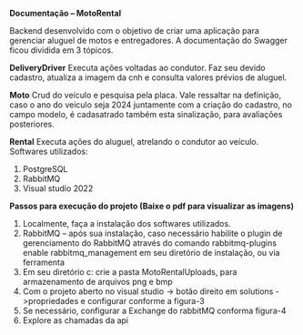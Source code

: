 **Documentação – MotoRental**


Backend desenvolvido com o objetivo de criar uma aplicação para gerenciar aluguel de motos e entregadores.
A documentação do Swagger ficou dividida em 3 tópicos.

**DeliveryDriver**
Executa ações voltadas ao condutor. Faz seu devido cadastro, atualiza a imagem da cnh e consulta valores prévios de aluguel.

**Moto**
Crud do veículo e pesquisa pela placa.
Vale ressaltar na definição, caso o ano do veiculo seja 2024 juntamente com a criação do cadastro, no campo modelo, é cadasatrado também esta sinalização, para avaliações posteriores.


**Rental**
Executa ações do aluguel, atrelando o condutor ao veículo.
Softwares utilizados: 
1.	PostgreSQL
2.	RabbitMQ
3.	Visual studio 2022

**Passos para execução do projeto (Baixe o pdf para visualizar as imagens)**
1.	Localmente, faça a instalação dos softwares utilizados.
2.	RabbitMQ – após sua instalação, caso necessário habilite o plugin de gerenciamento do RabbitMQ através do comando rabbitmq-plugins enable rabbitmq_management em seu diretório de instalação, ou via ferramenta 
3.	Em seu diretório c: crie a pasta MotoRentalUploads, para armazenamento de arquivos png e bmp
4.	Com o projeto aberto no visual studio -> botão direito em solutions ->propriedades e configurar conforme a figura-3
5.	Se necessário, configurar a Exchange do rabbitMQ conforma figura-4
6.	Explore as chamadas da api

